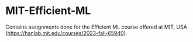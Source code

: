 # MIT-Efficient-ML
Contains assignments done for the Efficient ML course offered at MIT, USA (https://hanlab.mit.edu/courses/2023-fall-65940).
